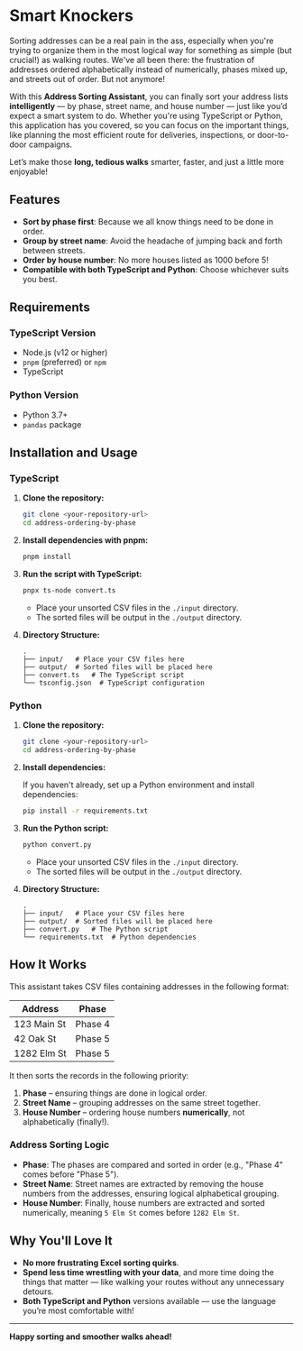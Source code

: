 # Smart Knockers

Sorting addresses can be a real pain in the ass, especially when you're trying to organize them in the most logical way for something as simple (but crucial!) as walking routes. We've all been there: the frustration of addresses ordered alphabetically instead of numerically, phases mixed up, and streets out of order. But not anymore!

With this **Address Sorting Assistant**, you can finally sort your address lists **intelligently** — by phase, street name, and house number — just like you’d expect a smart system to do. Whether you're using TypeScript or Python, this application has you covered, so you can focus on the important things, like planning the most efficient route for deliveries, inspections, or door-to-door campaigns.

Let’s make those **long, tedious walks** smarter, faster, and just a little more enjoyable!

## Features

- **Sort by phase first**: Because we all know things need to be done in order.
- **Group by street name**: Avoid the headache of jumping back and forth between streets.
- **Order by house number**: No more houses listed as 1000 before 5!
- **Compatible with both TypeScript and Python**: Choose whichever suits you best.

## Requirements

### TypeScript Version

- Node.js (v12 or higher)
- `pnpm` (preferred) or `npm`
- TypeScript

### Python Version

- Python 3.7+
- `pandas` package

## Installation and Usage

### TypeScript

1. **Clone the repository:**

   ```bash
   git clone <your-repository-url>
   cd address-ordering-by-phase
   ```

2. **Install dependencies with pnpm:**

   ```bash
   pnpm install
   ```

3. **Run the script with TypeScript:**

   ```bash
   pnpx ts-node convert.ts
   ```

   - Place your unsorted CSV files in the `./input` directory.
   - The sorted files will be output in the `./output` directory.

4. **Directory Structure:**

   ```
   .
   ├── input/   # Place your CSV files here
   ├── output/  # Sorted files will be placed here
   ├── convert.ts   # The TypeScript script
   └── tsconfig.json  # TypeScript configuration
   ```

### Python

1. **Clone the repository:**

   ```bash
   git clone <your-repository-url>
   cd address-ordering-by-phase
   ```

2. **Install dependencies:**

   If you haven't already, set up a Python environment and install dependencies:

   ```bash
   pip install -r requirements.txt
   ```

3. **Run the Python script:**

   ```bash
   python convert.py
   ```

   - Place your unsorted CSV files in the `./input` directory.
   - The sorted files will be output in the `./output` directory.

4. **Directory Structure:**

   ```
   .
   ├── input/   # Place your CSV files here
   ├── output/  # Sorted files will be placed here
   ├── convert.py   # The Python script
   └── requirements.txt  # Python dependencies
   ```

## How It Works

This assistant takes CSV files containing addresses in the following format:

| Address        | Phase     |
|----------------|-----------|
| 123 Main St    | Phase 4   |
| 42 Oak St      | Phase 5   |
| 1282 Elm St    | Phase 5   |

It then sorts the records in the following priority:
1. **Phase** – ensuring things are done in logical order.
2. **Street Name** – grouping addresses on the same street together.
3. **House Number** – ordering house numbers **numerically**, not alphabetically (finally!).

### Address Sorting Logic

- **Phase**: The phases are compared and sorted in order (e.g., "Phase 4" comes before "Phase 5").
- **Street Name**: Street names are extracted by removing the house numbers from the addresses, ensuring logical alphabetical grouping.
- **House Number**: Finally, house numbers are extracted and sorted numerically, meaning `5 Elm St` comes before `1282 Elm St`.

## Why You'll Love It

- **No more frustrating Excel sorting quirks**.
- **Spend less time wrestling with your data**, and more time doing the things that matter — like walking your routes without any unnecessary detours.
- **Both TypeScript and Python** versions available — use the language you’re most comfortable with!

---

**Happy sorting and smoother walks ahead!**

